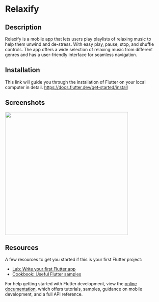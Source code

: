 # Relaxify

## Description 

Relaxify is a mobile app that lets users play playlists of relaxing music to help them unwind and de-stress. With easy play, pause, stop, and shuffle controls.
The app offers a wide selection of relaxing music from different genres and has a user-friendly interface for seamless navigation.

## Installation 

This link will guide you through the installation of Flutter on your local computer in detail.
https://docs.flutter.dev/get-started/install

## Screenshots


<img src="https://user-images.githubusercontent.com/65549274/232418239-8485844e-b4f1-4871-a466-c1c4c59966f1.png" width="400">



## Resources
A few resources to get you started if this is your first Flutter project:

- [Lab: Write your first Flutter app](https://docs.flutter.dev/get-started/codelab)
- [Cookbook: Useful Flutter samples](https://docs.flutter.dev/cookbook)

For help getting started with Flutter development, view the
[online documentation](https://docs.flutter.dev/), which offers tutorials,
samples, guidance on mobile development, and a full API reference.
